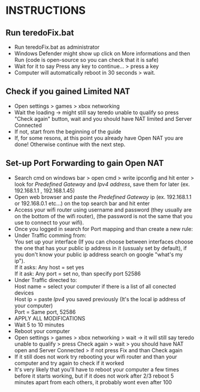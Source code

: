 # INSTRUCTIONS

## Run teredoFix.bat
- Run teredoFix.bat as administrator
- Windows Defender might show up click on More informations and then Run (code is open-source so you can check that it is safe)
- Wait for it to say Press any key to continue... > press a key
- Computer will automatically reboot in 30 seconds > wait.
## Check if you gained Limited NAT
- Open settings > games > xbox networking
- Wait the loading -> might still say teredo unable to qualify so press "Check again" button, wait and you should have NAT limited and Server Connected
- If not, start from the beginning of the guide
- If, for some resons, at this point you already have Open NAT you are done! Otherwise continue with the next step.
## Set-up Port Forwarding to gain Open NAT
- Search cmd on windows bar > open cmd > write ipconfig and hit enter > look for *Predefined Gateway* and *Ipv4 address*, save them for later (ex. 192.168.1.1 , 192.168.1.45)
- Open web browser and paste the *Predefined Gateway* ip (ex. 192.168.1.1 or 192.168.0.1 etc...) on the top search bar and hit enter
- Access your wifi router using username and password (they usually are on the bottom of the wifi router), (the password is not the same that you use to connect to your wifi). 
- Once you logged in search for Port mapping and than create a new rule:
- Under Traffic comming from:<br>
You set up your interface (If you can choose between interfaces choose the one that has your public ip address in it (ussualy set by default), if you don't know your public ip address search on google "what's my ip").<br>
If it asks: Any host = set yes<br>
If it ask: Any port = set no, than specify port 52586<br>
- Under Traffic directed to:<br>
Host name = select your computer if there is a list of all conected devices<br>
Host ip = paste *Ipv4* you saved previously (It's the local ip address of your computer)<br>
Port = Same port, 52586<br>
- APPLY ALL MODIFICATIONS
- Wait 5 to 10 minutes
- Reboot your computer
- Open settings > games > xbox networking > wait -> it will still say teredo unable to qualify > 
press Check again > wait > you should have NAT open and Server Connected > if not press Fix and than Check again
- If it still does not work try rebooting your wifi router and than your computer and try again to check if it worked
- It's very likely that you'll have to reboot your computer a few times before it starts working, but if it does not work after 2/3 reboot 5 minutes apart from each others, it probably wont even after 100
